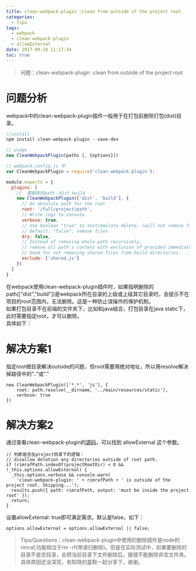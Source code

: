 ```yaml
---
title: clean-webpack-plugin :clean from outside of the project root
categories:
  - tips
tags:
  - webpack
  - clean-webpack-plugin
  - allowExternal
date: 2017-09-18 11:17:34
toc: true
---
```

> 问题：clean-webpack-plugin :clean from outside of the project root

<!-- more -->
# 问题分析
webpack中的clean-webpack-plugin插件一般用于在打包前删除打包(dist)目录。  
``` Javascript
//install
npm install clean-webpack-plugin --save-dev

// usage
new CleanWebpackPlugin(paths [, {options}])

// webpack.config.js 中
var CleanWebpackPlugin = require('clean-webpack-plugin');

module.exports = {
  plugins: [
    //  要删除的path：dist build
    new CleanWebpackPlugin(['dist', 'build'], {
      // An absolute path for the root
      root: '/full/project/path',
      // Write logs to console.
      verbose: true,
      // Use boolean "true" to test/emulate delete. (will not remove files).
      // Default: "false", remove files
      dry: false,
      // Instead of removing whole path recursively,
      // remove all path's content with exclusion of provided immediate children.
      // Good for not removing shared files from build directories.
      exclude: ['shared.js']
    })
  ]
}

```
在webpack使用clean-webpack-plugin插件时，如果指明删除的path(["dist","build"])是webpack所在目录的上级或上级其它目录时，会提示不在项目的root范围内，无法删除。这是一种防止误操作的保护机制。  
如果打包目录不在前端的文件夹下，比如和java结合，打包目录在java static下，此时需要指定root，才可以删除。  
具体如下：

# 解决方案1   
指定root根目录解决outside的问题，但root需要用绝对地址，所以用resolve解决掉路径中的".."或"."
```
new CleanWebpackPlugin(['*.*', 'js'], {
    root: path.resolve(__dirname, '../main/resources/static'),
    verbose: true
})
```


# 解决方案2
通过查看clean-webpack-plugin的[源码](https://github.com/johnagan/clean-webpack-plugin/blob/master/index.js)，可以找到 allowExternal 这个参数。
```
// 判断是否在project目录下的逻辑：
// disallow deletion any directories outside of root path.
if (rimrafPath.indexOf(projectRootDir) < 0 && !_this.options.allowExternal) {
  _this.options.verbose && console.warn(
    'clean-webpack-plugin: ' + rimrafPath + ' is outside of the project root. Skipping...');
  results.push({ path: rimrafPath, output: 'must be inside the project root' });
  return;
}
```
设置allowExternal: true即可满足需求。默认是false，如下：
```
options.allowExternal = options.allowExternal || false;
```

> Tips/Questions：clean-webpack-plugin中使用的删除插件是node的rimraf,功能相当于rm -rf(带递归删除)。但是在实际测试中，如果要删除的目录不是空目录，会把当前目录下文件删除后，报错不能删除非空文件夹。 具体原因还没深究，有知晓的童鞋一起分享下，谢谢。

